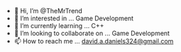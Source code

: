 - 👋 Hi, I’m @TheMrTrend
- 👀 I’m interested in ... Game Development
- 🌱 I’m currently learning ... C++
- 💞️ I’m looking to collaborate on ... Game Development
- 📫 How to reach me ... david.a.daniels324@gmail.com

<!---
MrTrendTV/MrTrendTV is a ✨ special ✨ repository because its `README.md` (this file) appears on your GitHub profile.
You can click the Preview link to take a look at your changes.
--->
